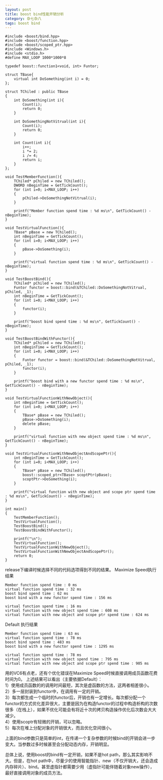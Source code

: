 ```yaml
---
layout: post
title: boost bind性能开销分析
category: 杂七杂八
tags: boost bind
---
```


```
#include <boost/bind.hpp>
#include <boost/function.hpp>
#include <boost/scoped_ptr.hpp>
#include <Windows.h>
#include <stdio.h>
#define MAX_LOOP 1000*1000*8

typedef boost::function1<void, int> Funtor;

struct TBase{
	virtual int DoSomething(int i) = 0;
};

struct TChiled : public TBase
{
	int DoSomething(int i){
		Count(i);
		return 0;
	}

	int DoSomethingNotVitrual(int i){
		Count(i);
		return 0;
	}

	int Count(int i){
		i++;
		i *= 2;
		i /= 4;
		return i;
	}
};

void TestMemberFunction(){
	TChiled* pChiled = new TChiled();
	DWORD nBeginTime = GetTickCount();
	for (int i=0; i<MAX_LOOP; i++)
	{
		pChiled->DoSomethingNotVitrual(i);
	}
	
	printf("Member function spend time : %d ms\n", GetTickCount() - nBeginTime);
}

void TestVirtualFunction(){
	TBase* pBase = new TChiled();
	int nBeginTime = GetTickCount();
	for (int i=0; i<MAX_LOOP; i++)
	{
		pBase->DoSomething(i);
	}

	printf("virtual function spend time : %d ms\n", GetTickCount() - nBeginTime);
}

void TestBoostBind(){
	TChiled* pChiled = new TChiled();
	Funtor functor = boost::bind(&TChiled::DoSomethingNotVitrual, pChiled, _1);
	int nBeginTime = GetTickCount();
	for (int i=0; i<MAX_LOOP; i++)
	{
		functor(i);
	}
	
	printf("boost bind spend time : %d ms\n", GetTickCount() - nBeginTime);
}

void TestBoostBindWithFunctor(){
	TChiled* pChiled = new TChiled();
	int nBeginTime = GetTickCount();
	for (int i=0; i<MAX_LOOP; i++)
	{
		Funtor functor = boost::bind(&TChiled::DoSomethingNotVitrual, pChiled, _1);
		functor(i);
	}
	
	printf("boost bind with a new functor spend time : %d ms\n", GetTickCount() - nBeginTime);
}

void TestVirtualFunctionWithNewObject(){
	int nBeginTime = GetTickCount();
	for (int i=0; i<MAX_LOOP; i++)
	{
		TBase* pBase = new TChiled();
		pBase->DoSomething(i);
		delete pBase;
	}
	
	printf("virtual function with new object spend time : %d ms\n", GetTickCount() - nBeginTime);
}

void TestVirtualFunctionWithNewObjectAndScopePtr(){
	int nBeginTime = GetTickCount();
	for (int i=0; i<MAX_LOOP; i++)
	{
		TBase* pBase = new TChiled();
		boost::scoped_ptr<TBase> scoptPtr(pBase);
		scoptPtr->DoSomething(i);
	}
	
	printf("virtual function with new object and scope ptr spend time : %d ms\n", GetTickCount() - nBeginTime);
}

int main()
{
	TestMemberFunction();
	TestVirtualFunction();
	TestBoostBind();
	TestBoostBindWithFunctor();

	printf("\n");
	TestVirtualFunction();
	TestVirtualFunctionWithNewObject();
	TestVirtualFunctionWithNewObjectAndScopePtr();
	return 0;
}
```

release下编译时候选择不同的代码选项得到不同的结果。
Maximize Speed执行结果

```
Member function spend time : 0 ms
virtual function spend time : 32 ms
boost bind spend time : 62 ms
boost bind with a new functor spend time : 156 ms

virtual function spend time : 16 ms
virtual function with new object spend time : 608 ms
virtual function with new object and scope ptr spend time : 624 ms
```

Default 执行结果

```
Member function spend time : 63 ms
virtual function spend time : 78 ms
boost bind spend time : 483 ms
boost bind with a new functor spend time : 1295 ms

virtual function spend time : 78 ms
virtual function with new object spend time : 795 ms
virtual function with new object and scope ptr spend time : 905 ms
```

用的VC6有点老，还有个优化错误在Maximize Speed时候直接调用成员函数花费时间为0。
上述结果可以看出（主要依据Default）：  
1）使用成员函数的的调用时间最短，其次是虚函数的方法，这两者相差很小。  
2）多一层封装到functor中，在调用有一定的开销。  
3）每次都生成一个临时的functor后，开销也有一定增长。每次都分配一个functor的方式优化差异很大，主要是因为在构造functor的过程中构造析构的次数很多（在栈上），如果不优化可能会有将近十次的拷贝构造操作优化后次数会大大减少。  
4）使用scoptr有轻微的开销，可以忽略。  
5）每次在堆上分配对象的开销很大，而且优化空间很小。  

上面的bind参数只是简单的int，在传递一个复杂参数的时候bind的开销会进一步变大。当参数过多时候甚至会分配动态内存，开销明显。

总体上说，使用boost的bind有一定开销，如果不是hot path，那么其实影响不大。但是，在hot path中，尽量少的使用智能指针、new（不仅开销大，还会造成内存碎片）、bind。甚至虚指针都需要少用（虚指针可能伴随着对象new操作），最好直接调用对象的成员方法。
